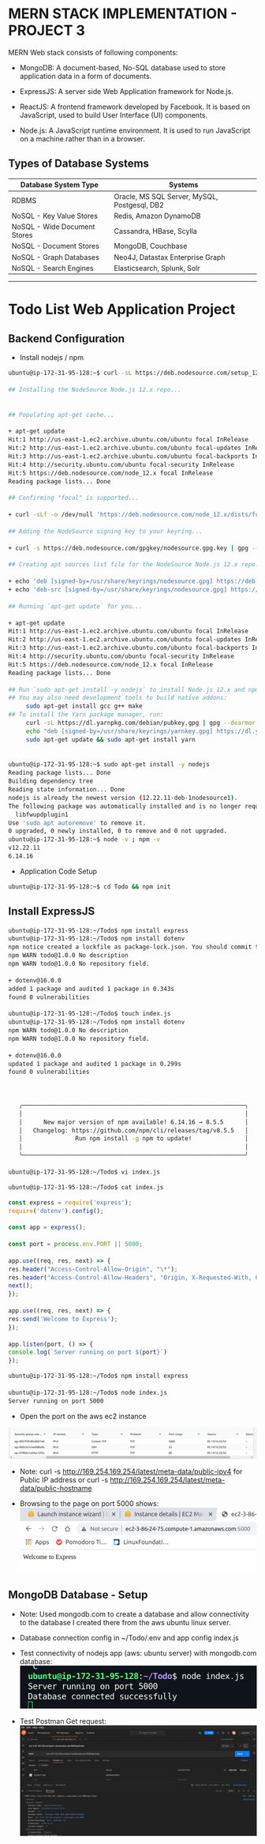 # MERN STACK IMPLEMENTATION - PROJECT 3

MERN Web stack consists of following components:

* MongoDB: A document-based, No-SQL database used to store application data in a form of documents.

* ExpressJS: A server side Web Application framework for Node.js.

* ReactJS: A frontend framework developed by Facebook. It is based on JavaScript, used to build User Interface (UI) components.

* Node.js: A JavaScript runtime environment. It is used to run JavaScript on a machine rather than in a browser.

## Types of Database Systems

| Database System Type     | Systems          |
| ------------------------ | ---------------- |
| RDBMS | Oracle, MS SQL Server, MySQL, Postgesql, DB2|
| NoSQL - Key Value Stores | Redis, Amazon DynamoDB|
| NoSQL - Wide Document Stores | Cassandra, HBase, Scylla|
| NoSQL - Document Stores | MongoDB, Couchbase|
| NoSQL - Graph Databases | Neo4J, Datastax Enterprise Graph|
| NoSQL - Search Engines | Elasticsearch, Splunk, Solr |

---
# Todo List Web Application Project
## Backend Configuration
- Install nodejs / npm
```bash
ubuntu@ip-172-31-95-128:~$ curl -sL https://deb.nodesource.com/setup_12.x | sudo -E bash -

## Installing the NodeSource Node.js 12.x repo...


## Populating apt-get cache...

+ apt-get update
Hit:1 http://us-east-1.ec2.archive.ubuntu.com/ubuntu focal InRelease
Hit:2 http://us-east-1.ec2.archive.ubuntu.com/ubuntu focal-updates InRelease                                                 
Hit:3 http://us-east-1.ec2.archive.ubuntu.com/ubuntu focal-backports InRelease                                               
Hit:4 http://security.ubuntu.com/ubuntu focal-security InRelease                                                             
Hit:5 https://deb.nodesource.com/node_12.x focal InRelease                
Reading package lists... Done                       

## Confirming "focal" is supported...

+ curl -sLf -o /dev/null 'https://deb.nodesource.com/node_12.x/dists/focal/Release'

## Adding the NodeSource signing key to your keyring...

+ curl -s https://deb.nodesource.com/gpgkey/nodesource.gpg.key | gpg --dearmor | tee /usr/share/keyrings/nodesource.gpg >/dev/null

## Creating apt sources list file for the NodeSource Node.js 12.x repo...

+ echo 'deb [signed-by=/usr/share/keyrings/nodesource.gpg] https://deb.nodesource.com/node_12.x focal main' > /etc/apt/sources.list.d/nodesource.list
+ echo 'deb-src [signed-by=/usr/share/keyrings/nodesource.gpg] https://deb.nodesource.com/node_12.x focal main' >> /etc/apt/sources.list.d/nodesource.list

## Running `apt-get update` for you...

+ apt-get update
Hit:1 http://us-east-1.ec2.archive.ubuntu.com/ubuntu focal InRelease
Hit:2 http://us-east-1.ec2.archive.ubuntu.com/ubuntu focal-updates InRelease                                                 
Hit:3 http://us-east-1.ec2.archive.ubuntu.com/ubuntu focal-backports InRelease                                               
Hit:4 http://security.ubuntu.com/ubuntu focal-security InRelease                                                             
Hit:5 https://deb.nodesource.com/node_12.x focal InRelease                
Reading package lists... Done                       

## Run `sudo apt-get install -y nodejs` to install Node.js 12.x and npm
## You may also need development tools to build native addons:
     sudo apt-get install gcc g++ make
## To install the Yarn package manager, run:
     curl -sL https://dl.yarnpkg.com/debian/pubkey.gpg | gpg --dearmor | sudo tee /usr/share/keyrings/yarnkey.gpg >/dev/null
     echo "deb [signed-by=/usr/share/keyrings/yarnkey.gpg] https://dl.yarnpkg.com/debian stable main" | sudo tee /etc/apt/sources.list.d/yarn.list
     sudo apt-get update && sudo apt-get install yarn


ubuntu@ip-172-31-95-128:~$ sudo apt-get install -y nodejs
Reading package lists... Done
Building dependency tree       
Reading state information... Done
nodejs is already the newest version (12.22.11-deb-1nodesource1).
The following package was automatically installed and is no longer required:
  libfwupdplugin1
Use 'sudo apt autoremove' to remove it.
0 upgraded, 0 newly installed, 0 to remove and 0 not upgraded.
ubuntu@ip-172-31-95-128:~$ node -v ; npm -v
v12.22.11
6.14.16
```

- Application Code Setup
```bash
ubuntu@ip-172-31-95-128:~$ cd Todo && npm init
```

## Install ExpressJS
```bash
ubuntu@ip-172-31-95-128:~/Todo$ npm install express
ubuntu@ip-172-31-95-128:~/Todo$ npm install dotenv
npm notice created a lockfile as package-lock.json. You should commit this file.
npm WARN todo@1.0.0 No description
npm WARN todo@1.0.0 No repository field.

+ dotenv@16.0.0
added 1 package and audited 1 package in 0.343s
found 0 vulnerabilities

ubuntu@ip-172-31-95-128:~/Todo$ touch index.js
ubuntu@ip-172-31-95-128:~/Todo$ npm install dotenv
npm WARN todo@1.0.0 No description
npm WARN todo@1.0.0 No repository field.

+ dotenv@16.0.0
updated 1 package and audited 1 package in 0.299s
found 0 vulnerabilities



   ╭───────────────────────────────────────────────────────────────╮
   │                                                               │
   │      New major version of npm available! 6.14.16 → 8.5.5      │
   │   Changelog: https://github.com/npm/cli/releases/tag/v8.5.5   │
   │               Run npm install -g npm to update!               │
   │                                                               │
   ╰───────────────────────────────────────────────────────────────╯

ubuntu@ip-172-31-95-128:~/Todo$ vi index.js
```
```bash
ubuntu@ip-172-31-95-128:~/Todo$ cat index.js 
```
```javascript 
const express = require('express');
require('dotenv').config();

const app = express();

const port = process.env.PORT || 5000;

app.use((req, res, next) => {
res.header("Access-Control-Allow-Origin", "\*");
res.header("Access-Control-Allow-Headers", "Origin, X-Requested-With, Content-Type, Accept");
next();
});

app.use((req, res, next) => {
res.send('Welcome to Express');
});

app.listen(port, () => {
console.log(`Server running on port ${port}`)
});
```
```bash
ubuntu@ip-172-31-95-128:~/Todo$ npm install express

ubuntu@ip-172-31-95-128:~/Todo$ node index.js 
Server running on port 5000
```

- Open the port on the aws ec2 instance

![security groups](images/sg1.png)

- Note: 
curl -s http://169.254.169.254/latest/meta-data/public-ipv4 for Public IP address 
or 
curl -s http://169.254.169.254/latest/meta-data/public-hostname

- Browsing to the page on port 5000 shows:
![express landing page](images/express_webpage.png)

## MongoDB Database - Setup

- Note: Used mongodb.com to create a database and allow connectivity to the database I created there from the aws ubuntu linux server.
- Database connection config in ~/Todo/.env and app config index.js 
- Test connectivity of nodejs app (aws: ubuntu server) with mongodb.com database:
![database connectivity test](images/mondb%20connect%20test.png)

- Test Postman Get request:
![postman get test](images/postman_get.png)



